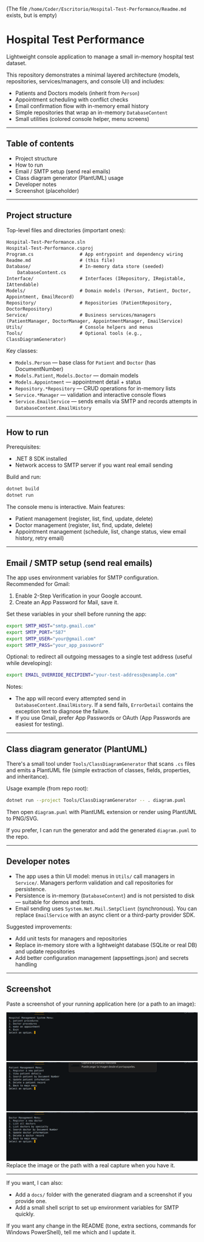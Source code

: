 (The file `/home/Coder/Escritorio/Hospital-Test-Performance/Readme.md` exists, but is empty)
# Hospital Test Performance

Lightweight console application to manage a small in-memory hospital test dataset.

This repository demonstrates a minimal layered architecture (models, repositories, services/managers, and console UI) and includes:

- Patients and Doctors models (inherit from `Person`)
- Appointment scheduling with conflict checks
- Email confirmation flow with in-memory email history
- Simple repositories that wrap an in-memory `DatabaseContent`
- Small utilities (colored console helper, menu screens)

---

## Table of contents

- Project structure
- How to run
- Email / SMTP setup (send real emails)
- Class diagram generator (PlantUML) usage
- Developer notes
- Screenshot (placeholder)

---

## Project structure

Top-level files and directories (important ones):

```
Hospital-Test-Performance.sln
Hospital-Test-Performance.csproj
Program.cs                 # App entrypoint and dependency wiring
Readme.md                  # (this file)
Database/                  # In-memory data store (seeded)
	DatabaseContent.cs
Interface/                 # Interfaces (IRepository, IRegistable, IAttendable)
Models/                    # Domain models (Person, Patient, Doctor, Appointment, EmailRecord)
Repository/                # Repositories (PatientRepository, DoctorRepository)
Service/                   # Business services/managers (PatientManager, DoctorManager, AppointmentManager, EmailService)
Utils/                     # Console helpers and menus
Tools/                     # Optional tools (e.g., ClassDiagramGenerator)
```

Key classes:

- `Models.Person` — base class for `Patient` and `Doctor` (has DocumentNumber)
- `Models.Patient`, `Models.Doctor` — domain models
- `Models.Appointment` — appointment detail + status
- `Repository.*Repository` — CRUD operations for in-memory lists
- `Service.*Manager` — validation and interactive console flows
- `Service.EmailService` — sends emails via SMTP and records attempts in `DatabaseContent.EmailHistory`

---

## How to run

Prerequisites:

- .NET 8 SDK installed
- Network access to SMTP server if you want real email sending

Build and run:

```bash
dotnet build
dotnet run
```

The console menu is interactive. Main features:

- Patient management (register, list, find, update, delete)
- Doctor management (register, list, find, update, delete)
- Appointment management (schedule, list, change status, view email history, retry email)

---

## Email / SMTP setup (send real emails)

The app uses environment variables for SMTP configuration. Recommended for Gmail:

1. Enable 2-Step Verification in your Google account.
2. Create an App Password for Mail, save it.

Set these variables in your shell before running the app:

```bash
export SMTP_HOST="smtp.gmail.com"
export SMTP_PORT="587"
export SMTP_USER="your@gmail.com"
export SMTP_PASS="your_app_password"
```

Optional: to redirect all outgoing messages to a single test address (useful while developing):

```bash
export EMAIL_OVERRIDE_RECIPIENT="your-test-address@example.com"
```

Notes:

- The app will record every attempted send in `DatabaseContent.EmailHistory`. If a send fails, `ErrorDetail` contains the exception text to diagnose the failure.
- If you use Gmail, prefer App Passwords or OAuth (App Passwords are easiest for testing).

---

## Class diagram generator (PlantUML)

There's a small tool under `Tools/ClassDiagramGenerator` that scans `.cs` files and emits a PlantUML file (simple extraction of classes, fields, properties, and inheritance).

Usage example (from repo root):

```bash
dotnet run --project Tools/ClassDiagramGenerator -- . diagram.puml
```

Then open `diagram.puml` with PlantUML extension or render using PlantUML to PNG/SVG.

If you prefer, I can run the generator and add the generated `diagram.puml` to the repo.

---

## Developer notes

- The app uses a thin UI model: menus in `Utils/` call managers in `Service/`. Managers perform validation and call repositories for persistence.
- Persistence is in-memory (`DatabaseContent`) and is not persisted to disk — suitable for demos and tests.
- Email sending uses `System.Net.Mail.SmtpClient` (synchronous). You can replace `EmailService` with an async client or a third-party provider SDK.

Suggested improvements:

- Add unit tests for managers and repositories
- Replace in-memory store with a lightweight database (SQLite or real DB) and update repositories
- Add better configuration management (appsettings.json) and secrets handling

---

## Screenshot

Paste a screenshot of your running application here (or a path to an image):

![App screenshot](/Docs/Captura%20desde%202025-10-14%2019-32-03.png)
![App screenshot](/Docs/Captura%20desde%202025-10-14%2019-32-07.png)
![App screenshot](/Docs/Captura%20desde%202025-10-14%2019-32-18.png)
Replace the image or the path with a real capture when you have it.

---

If you want, I can also:

- Add a `docs/` folder with the generated diagram and a screenshot if you provide one.
- Add a small shell script to set up environment variables for SMTP quickly.

If you want any change in the README (tone, extra sections, commands for Windows PowerShell), tell me which and I update it.
